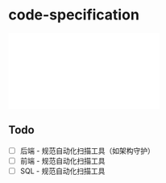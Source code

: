# code-specification

![后端服务规范](backend.md)


## Todo

- [ ] 后端 - 规范自动化扫描工具（如架构守护）
- [ ] 前端 - 规范自动化扫描工具
- [ ] SQL - 规范自动化扫描工具
